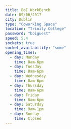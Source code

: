 ```yaml
---
title: BoI WorkBench
date: 09/06/2017
city: Dublin
type: "Coworking Space"
location: "Trinity College"
password: "boiguest"
speed: 5.4
sockets: true
socket_availability: "some"
opening_times:
  - day: Monday
    time: 8am-6pm
  - day: Tuesday
    time: 8am-6pm
  - day: Wednesday
    time: 8am-6pm
  - day: Thursday
    time: 8am-6pm
  - day: Friday
    time: 8am-6pm
  - day: Saturday
    time: 9am-1pm
  - day: Sunday
    time: Closed
---
```

